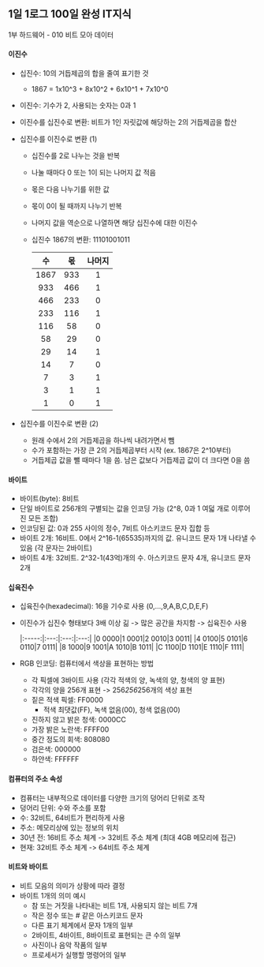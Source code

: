 ## 1일 1로그 100일 완성 IT지식

1부 하드웨어 - 010 비트 모아 데이터

#### 이진수

- 십진수: 10의 거듭제곱의 합을 줄여 표기한 것
  - 1867 = 1x10^3 + 8x10^2 + 6x10^1 + 7x10^0
- 이진수: 기수가 2, 사용되는 숫자는 0과 1
- 이진수를 십진수로 변환: 비트가 1인 자릿값에 해당하는 2의 거듭제곱을 합산
- 십진수를 이진수로 변환 (1)
  - 십진수를 2로 나누는 것을 반복
  - 나눌 때마다 0 또는 1이 되는 나머지 값 적음
  - 몫은 다음 나누기를 위한 값
  - 몫이 0이 될 때까지 나누기 반복
  - 나머지 값을 역순으로 나열하면 해당 십진수에 대한 이진수
  - 십진수 1867의 변환: 11101001011
    
    |수|몫|나머지|
    |:-----:|:---:|:---:|
    |1867|933|1|
    |933|466|1|
    |466|233|0|
    |233|116|1|
    |116|58|0|
    |58|29|0|
    |29|14|1|
    |14|7|0|
    |7|3|1|
    |3|1|1|
    |1|0|1|
    
- 십진수를 이진수로 변환 (2)
  - 원래 수에서 2의 거듭제곱을 하나씩 내려가면서 뺌
  - 수가 포함하는 가장 큰 2의 거듭제곱부터 시작 (ex. 1867은 2^10부터)
  - 거듭제곱 값을 뺄 때마다 1을 씀. 남은 값보다 거듭제곱 값이 더 크다면 0을 씀

#### 바이트

- 바이트(byte): 8비트
- 단일 바이트로 256개의 구별되는 값을 인코딩 가능 (2^8, 0과 1 여덟 개로 이루어진 모든 조합)
- 인코딩된 값: 0과 255 사이의 정수, 7비트 아스키코드 문자 집합 등
- 바이트 2개: 16비트. 0에서 2^16-1(65535)까지의 값. 유니코드 문자 1개 나타낼 수 있음 (각 문자는 2바이트)
- 바이트 4개: 32비트. 2^32-1(43억)개의 수. 아스키코드 문자 4개, 유니코드 문자 2개

#### 십육진수

- 십육진수(hexadecimal): 16을 기수로 사용 (0,...,9,A,B,C,D,E,F)
- 이진수가 십진수 형태보다 3배 이상 긺 -> 많은 공간을 차지함 -> 십육진수 사용

  |:-----:|:---:|:---:|:---:|
  |0 0000|1 0001|2 0010|3 0011|
  |4 0100|5 0101|6 0110|7 0111|
  |8 1000|9 1001|A 1010|B 1011|
  |C 1100|D 1101|E 1110|F 1111|

- RGB 인코딩: 컴퓨터에서 색상을 표현하는 방법
  - 각 픽셀에 3바이트 사용 (각각 적색의 양, 녹색의 양, 청색의 양 표현)
  - 각각의 양을 256개 표현 -> 256*256*256개의 색상 표현
  - 짙은 적색 픽셀: FF0000
    - 적색 최댓값(FF), 녹색 없음(00), 청색 없음(00)
  - 진하지 않고 밝은 청색: 0000CC
  - 가장 밝은 노란색: FFFF00
  - 중간 정도의 회색: 808080
  - 검은색: 000000
  - 하얀색: FFFFFF
 
#### 컴퓨터의 주소 속성

- 컴퓨터는 내부적으로 데이터를 다양한 크기의 덩어리 단위로 조작
- 덩어리 단위: 수와 주소를 포함
- 수: 32비트, 64비트가 편리하게 사용
- 주소: 메모리상에 있는 정보의 위치
- 30년 전: 16비트 주소 체계 -> 32비트 주소 체계 (최대 4GB 메모리에 접근)
- 현재: 32비트 주소 체계 -> 64비트 주소 체계

#### 비트와 바이트

- 비트 모음의 의미가 상황에 따라 결정
- 바이트 1개의 의미 예시
  - 참 또는 거짓을 나타내는 비트 1개, 사용되지 않는 비트 7개
  - 작은 정수 또는 # 같은 아스키코드 문자
  - 다른 표기 체계에서 문자 1개의 일부
  - 2바이트, 4바이트, 8바이트로 표현되는 큰 수의 일부
  - 사진이나 음악 작품의 일부
  - 프로세서가 실행할 명령어의 일부
